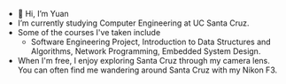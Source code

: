 - 👋 Hi, I’m Yuan
- I’m currently studying Computer Engineering at UC Santa Cruz.
- Some of the courses I've taken include
    - Software Engineering Project, Introduction to Data Structures and Algorithms, Network Programming, Embedded System Design.
- When I'm free, I enjoy exploring Santa Cruz through my camera lens. You can often find me wandering around Santa Cruz with my Nikon F3.


<!---
yuan0-0jia/yuan0-0jia is a ✨ special ✨ repository because its `README.md` (this file) appears on your GitHub profile.
You can click the Preview link to take a look at your changes.
--->
